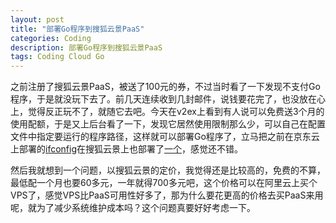 ```yaml
---
layout: post
title: "部署Go程序到搜狐云景PaaS"
categories: Coding
description: 部署Go程序到搜狐云景PaaS
tags: Coding Cloud Go
---
```

之前注册了搜狐云景PaaS，被送了100元的券，不过当时看了一下发现不支付Go程序，于是就没玩下去了。前几天连续收到几封邮件，说钱要花完了，也没放在心上，觉得反正玩不了，就随它去吧。今天在v2ex上看到有人说可以免费送3个月的使用配额，于是又上后台看了一下，发现它居然使用限制那么少，可以自己在配置文件中指定要运行的程序路径，这样就可以部署Go程序了，立马把之前在京东云上部署的[ifconfig](http://ifconfig.jd-app.com)在搜狐云景上也部署了[一个](http://ifconfig.sohuapps.com)，感觉还不错。

然后我就想到一个问题，以搜狐云景的定价，我觉得还是比较高的，免费的不算，最低配一个月也要60多元，一年就得700多元吧，这个价格可以在阿里云上买个VPS了，感觉VPS比PaaS可用性好多了，那为什么要花更高的价格去买PaaS来用呢，就为了减少系统维护成本吗？这个问题真要好好考虑一下。
